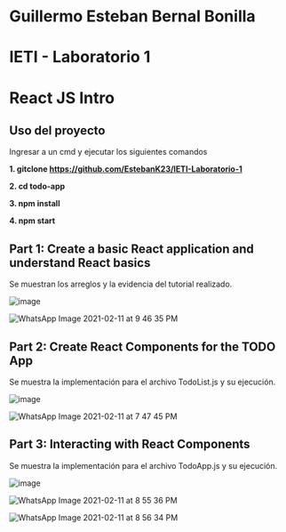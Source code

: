 # Guillermo Esteban Bernal Bonilla

# IETI - Laboratorio 1

# React JS Intro

## Uso del proyecto

Ingresar a un cmd y ejecutar los siguientes comandos

**1. gitclone https://github.com/EstebanK23/IETI-Laboratorio-1**

**2. cd todo-app**

**3. npm install**

**4. npm start**

## Part 1: Create a basic React application and understand React basics

Se muestran los arreglos y la evidencia del tutorial realizado.

![image](https://user-images.githubusercontent.com/54051399/107726160-11001d80-6cb6-11eb-882f-ab7b185578b6.png)

![WhatsApp Image 2021-02-11 at 9 46 35 PM](https://user-images.githubusercontent.com/54051399/107725523-74894b80-6cb4-11eb-8f9f-5ea52d014160.jpeg)

## Part 2: Create React Components for the TODO App

Se muestra la implementación para el archivo TodoList.js y su ejecución.

![image](https://user-images.githubusercontent.com/54051399/107726193-2c6b2880-6cb6-11eb-8aab-48d48afd6dc6.png)

![WhatsApp Image 2021-02-11 at 7 47 45 PM](https://user-images.githubusercontent.com/54051399/107725528-75ba7880-6cb4-11eb-9c46-414060a3da6c.jpeg)

## Part 3: Interacting with React Components

Se muestra la implementación para el archivo TodoApp.js y su ejecución.

![image](https://user-images.githubusercontent.com/54051399/107726218-40af2580-6cb6-11eb-8714-b491e59063d3.png)

![WhatsApp Image 2021-02-11 at 8 55 36 PM](https://user-images.githubusercontent.com/54051399/107725527-75ba7880-6cb4-11eb-929e-5b5dec636296.jpeg)

![WhatsApp Image 2021-02-11 at 8 56 34 PM](https://user-images.githubusercontent.com/54051399/107725525-7521e200-6cb4-11eb-89c2-e3827bbf9e19.jpeg)
